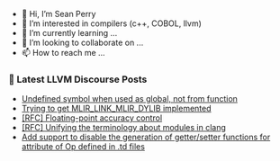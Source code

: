 - 👋 Hi, I’m Sean Perry
- 👀 I’m interested in compilers (c++, COBOL, llvm)
- 🌱 I’m currently learning ...
- 💞️ I’m looking to collaborate on ...
- 📫 How to reach me ...

<!---
s66perry/s66perry is a ✨ special ✨ repository because its `README.md` (this file) appears on your GitHub profile.
You can click the Preview link to take a look at your changes.
--->
### 📕 Latest LLVM Discourse Posts

<!-- DISCOURSE-LLVM:START -->
- [Undefined symbol when used as global, not from function](https://discourse.llvm.org/t/undefined-symbol-when-used-as-global-not-from-function/66119#post_3)
- [Trying to get MLIR_LINK_MLIR_DYLIB implemented](https://discourse.llvm.org/t/trying-to-get-mlir-link-mlir-dylib-implemented/66086#post_15)
- [[RFC] Floating-point accuracy control](https://discourse.llvm.org/t/rfc-floating-point-accuracy-control/66018#post_15)
- [[RFC] Unifying the terminology about modules in clang](https://discourse.llvm.org/t/rfc-unifying-the-terminology-about-modules-in-clang/66054#post_7)
- [Add support to disable the generation of getter/setter functions for attribute of Op defined in .td files](https://discourse.llvm.org/t/add-support-to-disable-the-generation-of-getter-setter-functions-for-attribute-of-op-defined-in-td-files/66110#post_4)
<!-- DISCOURSE-LLVM:END -->
